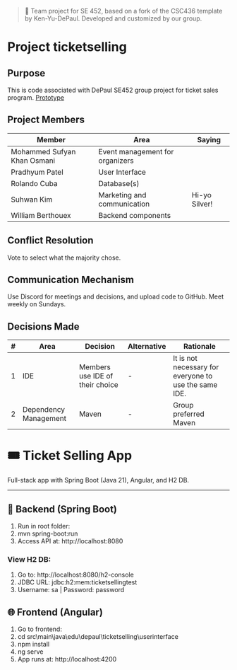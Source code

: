 >📌 Team project for SE 452, based on a fork of the CSC436 template by Ken-Yu-DePaul. Developed and customized by our group.


# Project ticketselling

## Purpose

This is code associated with DePaul SE452 group project for ticket sales program.
[Prototype](https://app.moqups.com/1zIpZ8l9DC2ShQhs4aCoKQK6kA0BC7y1/view/page/ad64222d5)

## Project Members

| Member | Area | Saying        |
| ------ | ---- |---------------|
| Mohammed Sufyan Khan Osmani | Event management for organizers |               |
| Pradhyum Patel | User Interface |               |
| Rolando Cuba | Database(s) |               |
| Suhwan Kim | Marketing and communication | Hi-yo Silver! |
| William Berthouex | Backend components |               |

## Conflict Resolution

Vote to select what the majority chose.

## Communication Mechanism

Use Discord for meetings and decisions, and upload code to GitHub.
Meet weekly on Sundays.

## Decisions Made

| # | Area                  | Decision                        | Alternative | Rationale                                             |
|---|-----------------------|---------------------------------|-------------|-------------------------------------------------------|
| 1 | IDE                   | Members use IDE of their choice | -           | It is not necessary for everyone to use the same IDE. |
| 2 | Dependency Management | Maven                           | -           | Group preferred Maven                                 |

# 🎟️ Ticket Selling App

Full-stack app with Spring Boot (Java 21), Angular, and H2 DB.

---

## 🔧 Backend (Spring Boot)

1. Run in root folder:
2. mvn spring-boot:run
3. Access API at: http://localhost:8080

### View H2 DB:

1. Go to: http://localhost:8080/h2-console
2. JDBC URL: jdbc:h2:mem:ticketsellingtest
3. Username: sa | Password: password

## 🌐 Frontend (Angular)
1. Go to frontend:
2. cd src\main\java\edu\depaul\ticketselling\userinterface
3. npm install
4. ng serve
5. App runs at: http://localhost:4200